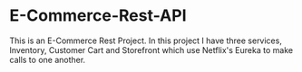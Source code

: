 # E-Commerce-Rest-API
This is an E-Commerce Rest Project. In this project I have three services, Inventory, Customer Cart and Storefront which use Netflix's Eureka to make calls to one another. 
